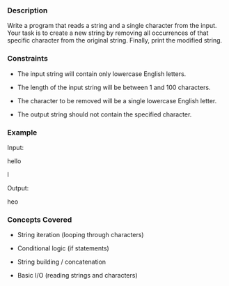 ### Description
Write a program that reads a string and a single character from the input. Your task is to create a new string by removing all occurrences of that specific character from the original string. Finally, print the modified string.

### Constraints
- The input string will contain only lowercase English letters.
- The length of the input string will be between 1 and 100 characters.
- The character to be removed will be a single lowercase English letter.
- The output string should not contain the specified character.

### Example
Input:
hello
l
Output:
heo

### Concepts Covered
- String iteration (looping through characters)
- Conditional logic (if statements)
- String building / concatenation
- Basic I/O (reading strings and characters)